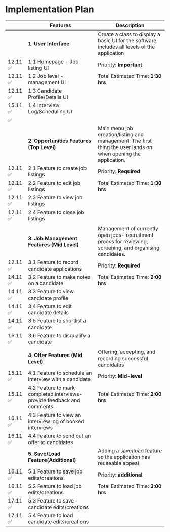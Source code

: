 # Implementation Plan

|| Features      | Description |
|--| ----------- | ----------- |
|| **1. User Interface** | Create a class to display a basic UI for the software, includes all levels of the application     |
|12.11 ✅| 1.1 Homepage - Job listing UI |    Priority: **Important**      |
|12.11 ✅| 1.2 Job level - management UI |   Total Estimated Time: **1:30 hrs**       |
|12.11 ✅| 1.3 Candidate Profile/Details UI|      |
|15.11 ✅| 1.4 Interview Log/Scheduling UI |         |
|✅|    |  |
|| **2. Opportunities Features (Top Level)** | Main menu job creation/listing and management. The first thing the user lands on when opening the application.        |
|12.11 ✅| 2.1 Feature to create job listings|  Priority: **Required**        |
|12.11 ✅| 2.2 Feature to edit job listings |  Total Estimated Time: **1:30 hrs**        |
|12.11 ✅| 2.3 Feature to view job listings |      |
|12.11 ✅| 2.4 Feature to close job listings |    |
|| | 
|| **3. Job Management Features (Mid Level)** | Management of currently open jobs- recruitment proess for reviewing, screening, and organising candidates. |
|12.11 ✅| 3.1 Feature to record candidate applications|  Priority: **Required**        |
|14.11 ✅| 3.2 Feature to make notes on a candidate |  Total Estimated Time: **2:00 hrs**        |
|14.11 ✅| 3.3 Feature to view candidate profile |      |
|14.11 ✅| 3.4 Feature to edit candidate details |    |
|14.11 ✅| 3.5 Feature to shortlist a candidate |         |
|16.11  ✅|3.6 Feature to disqualify a candidate|
|||
|| **4. Offer Features (Mid Level)** | Offering, accepting, and recording successful candidates |
|15.11 ✅| 4.1 Feature to schedule an interview with a candidate|  Priority: **Mid-level**        |
|15.11 ✅| 4.2 Feature to mark completed interviews- provide feedback and comments |  Total Estimated Time: **2:00 hrs**        |
|16.11 ✅| 4.3 Feature to view an interview log of booked interviews |      |
|16.11 ✅| 4.4 Feature to send out an offer to candidates |    |
|| **5. Save/Load Feature(Additional)** | Adding a save/load feature so the application has reuseable appeal |
|16.11 ✅| 5.1 Feature to save job edits/creations|  Priority: **additional**        |
|16.11 ✅| 5.2 Feature to load job edits/creations |  Total Estimated Time: **3:00 hrs**        |
|17.11 ✅| 5.3 Feature to save candidate edits/creations |      |
|17.11 ✅| 5.4 Feature to load candidate edits/creations|    |